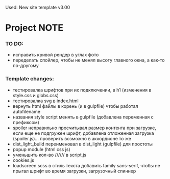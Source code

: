 Used: New site template v3.00

# Project NOTE

### TO DO:
- исправить кривой рендер в углах фото
- переделать спойлер, чтобы не менял высоту главного окна, а как-то по-другому


### Template changes:
- тестировалка шрифтов при их подключении, в h1 (изменения в style.css и globs.css)
- тестировалка svg в index.html
- вернуть html файлы в корень (и в gulpfile) чтобы работал autofilename
- названия style script менять в gulpfile (добавлена переменная с префиксом)
- spoiler неправильно просчитывал размер контента при загрузке, если еще не подгружен шрифт, добавлена отложенная загрузка (spoiler.js)... проверить возможно в аккордионе то же
- dist_light_build переименовал в dist_light (gulpfile) для простоты
- popup module (html css js)
- уменьшить кол-во ////// в script.js
- cookies.js
- loadscreen.scss в стиль текста добавить family sans-serif, чтобы не прыгал шрифт во время загрузки, загрузочный спиннер